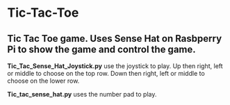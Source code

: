 # Tic-Tac-Toe
## Tic Tac Toe game. Uses Sense Hat on Rasbperry Pi to show the game and control the game.

**Tic_Tac_Sense_Hat_Joystick.py** use the joystick to play. Up then right, left or middle to choose on the top row. Down then right, left or middle to choose on the lower row.

**Tic_tac_sense_hat.py** uses the number pad to play.
